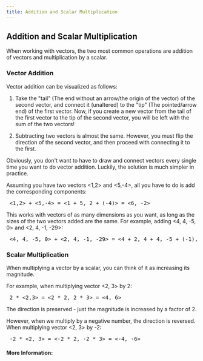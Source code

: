 ```yaml
---
title: Addition and Scalar Multiplication
---
```

## Addition and Scalar Multiplication

When working with vectors, the two most common operations are addition of vectors and multiplication by a scalar.

### Vector Addition

Vector addition can be visualized as follows:

1. Take the "tail" (The end without an arrow/the origin of the vector) of the second vector, and connect it (unaltered) to the "tip" (The pointed/arrow end) of the first vector. Now, if you create a new vector from the tail of the first vector to the tip of the second vector, you will be left with the sum of the two vectors!

2. Subtracting two vectors is almost the same. However, you must flip the direction of the second vector, and then proceed with connecting it to the first.

Obviously, you don't want to have to draw and connect vectors every single time you want to do vector addition. Luckily, the solution is much simpler in practice.

Assuming you have two vectors <1,2> and <5,-4>, all you have to do is add the corresponding components:
<pre> <1,2> + <5,-4> = <1 + 5, 2 + (-4)> = <6, -2> </pre>
This works with vectors of as many dimensions as you want, as long as the sizes of the two vectors added are the same. For example, adding <4, 4, -5, 0> and <2, 4, -1, -29>:
<pre> <4, 4, -5, 0> + <2, 4, -1, -29> = <4 + 2, 4 + 4, -5 + (-1), 0 + (-29)> = <6, 8, -6, -29> </pre>

### Scalar Multiplication

When multiplying a vector by a scalar, you can think of it as increasing its magnitude.

For example, when multiplying vector <2, 3> by 2:
<pre> 2 * <2,3> = <2 * 2, 2 * 3> = <4, 6> </pre>
The direction is preserved - just the magnitude is increased by a factor of 2.

However, when we multiply by a negative number, the direction is reversed. When multiplying vector <2, 3> by -2:
<pre> -2 * <2, 3> = <-2 * 2, -2 * 3> = <-4, -6> </pre>

#### More Information:
<!-- Please add any articles you think might be helpful to read before writing the article -->


